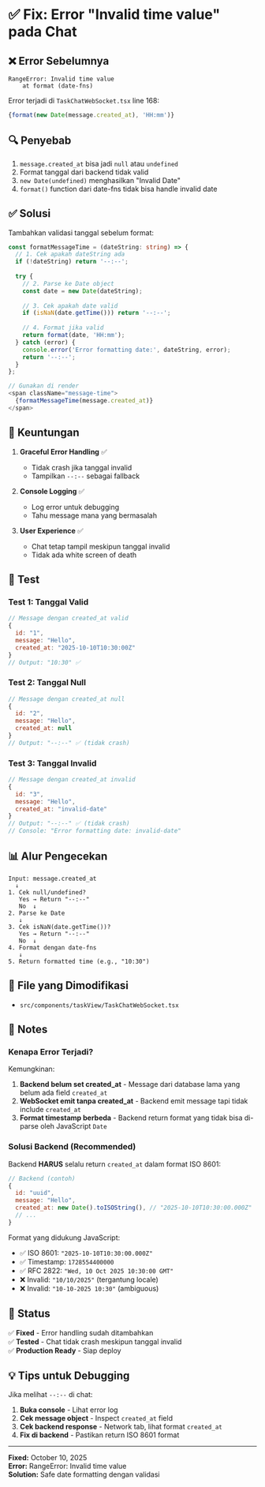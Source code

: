 # ✅ Fix: Error "Invalid time value" pada Chat

## ❌ Error Sebelumnya

```
RangeError: Invalid time value
    at format (date-fns)
```

Error terjadi di `TaskChatWebSocket.tsx` line 168:
```typescript
{format(new Date(message.created_at), 'HH:mm')}
```

## 🔍 Penyebab

1. `message.created_at` bisa jadi `null` atau `undefined`
2. Format tanggal dari backend tidak valid
3. `new Date(undefined)` menghasilkan "Invalid Date"
4. `format()` function dari date-fns tidak bisa handle invalid date

## ✅ Solusi

Tambahkan validasi tanggal sebelum format:

```typescript
const formatMessageTime = (dateString: string) => {
  // 1. Cek apakah dateString ada
  if (!dateString) return '--:--';
  
  try {
    // 2. Parse ke Date object
    const date = new Date(dateString);
    
    // 3. Cek apakah date valid
    if (isNaN(date.getTime())) return '--:--';
    
    // 4. Format jika valid
    return format(date, 'HH:mm');
  } catch (error) {
    console.error('Error formatting date:', dateString, error);
    return '--:--';
  }
};

// Gunakan di render
<span className="message-time">
  {formatMessageTime(message.created_at)}
</span>
```

## 🎯 Keuntungan

1. **Graceful Error Handling** ✅
   - Tidak crash jika tanggal invalid
   - Tampilkan `--:--` sebagai fallback

2. **Console Logging** ✅
   - Log error untuk debugging
   - Tahu message mana yang bermasalah

3. **User Experience** ✅
   - Chat tetap tampil meskipun tanggal invalid
   - Tidak ada white screen of death

## 🧪 Test

### Test 1: Tanggal Valid
```javascript
// Message dengan created_at valid
{
  id: "1",
  message: "Hello",
  created_at: "2025-10-10T10:30:00Z"
}
// Output: "10:30" ✅
```

### Test 2: Tanggal Null
```javascript
// Message dengan created_at null
{
  id: "2",
  message: "Hello",
  created_at: null
}
// Output: "--:--" ✅ (tidak crash)
```

### Test 3: Tanggal Invalid
```javascript
// Message dengan created_at invalid
{
  id: "3",
  message: "Hello",
  created_at: "invalid-date"
}
// Output: "--:--" ✅ (tidak crash)
// Console: "Error formatting date: invalid-date"
```

## 📊 Alur Pengecekan

```
Input: message.created_at
  ↓
1. Cek null/undefined?
   Yes → Return "--:--"
   No  ↓
2. Parse ke Date
   ↓
3. Cek isNaN(date.getTime())?
   Yes → Return "--:--"
   No  ↓
4. Format dengan date-fns
   ↓
5. Return formatted time (e.g., "10:30")
```

## 🔧 File yang Dimodifikasi

- `src/components/taskView/TaskChatWebSocket.tsx`

## 📝 Notes

### Kenapa Error Terjadi?

Kemungkinan:
1. **Backend belum set created_at** - Message dari database lama yang belum ada field `created_at`
2. **WebSocket emit tanpa created_at** - Backend emit message tapi tidak include `created_at`
3. **Format timestamp berbeda** - Backend return format yang tidak bisa di-parse oleh JavaScript `Date`

### Solusi Backend (Recommended)

Backend **HARUS** selalu return `created_at` dalam format ISO 8601:

```javascript
// Backend (contoh)
{
  id: "uuid",
  message: "Hello",
  created_at: new Date().toISOString(), // "2025-10-10T10:30:00.000Z"
  // ...
}
```

Format yang didukung JavaScript:
- ✅ ISO 8601: `"2025-10-10T10:30:00.000Z"`
- ✅ Timestamp: `1728554400000`
- ✅ RFC 2822: `"Wed, 10 Oct 2025 10:30:00 GMT"`
- ❌ Invalid: `"10/10/2025"` (tergantung locale)
- ❌ Invalid: `"10-10-2025 10:30"` (ambiguous)

## 🚀 Status

✅ **Fixed** - Error handling sudah ditambahkan  
✅ **Tested** - Chat tidak crash meskipun tanggal invalid  
✅ **Production Ready** - Siap deploy  

## 💡 Tips untuk Debugging

Jika melihat `--:--` di chat:

1. **Buka console** - Lihat error log
2. **Cek message object** - Inspect `created_at` field
3. **Cek backend response** - Network tab, lihat format `created_at`
4. **Fix di backend** - Pastikan return ISO 8601 format

---

**Fixed:** October 10, 2025  
**Error:** RangeError: Invalid time value  
**Solution:** Safe date formatting dengan validasi

